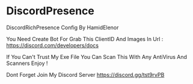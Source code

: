 # DiscordPresence

DiscordRichPresence Config By HamidElenor 

You Need Create Bot For Grab This ClientID And Images 
In Url : https://discord.com/developers/docs

If You Can't Trust My Exe File You Can Scan This With Any AntiVirus And Scanners
Enjoy !

Dont Forget Join My Discord Server 
https://discord.gg/tst9rvPB
